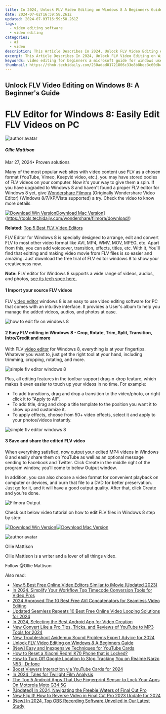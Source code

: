 ```yaml
---
title: In 2024, Unlock FLV Video Editing on Windows 8 A Beginners Guide
date: 2024-07-02T16:59:58.261Z
updated: 2024-07-03T16:59:58.261Z
tags: 
  - video editing software
  - video editing
categories: 
  - ai
  - video
description: This Article Describes In 2024, Unlock FLV Video Editing on Windows 8 A Beginners Guide
excerpt: This Article Describes In 2024, Unlock FLV Video Editing on Windows 8 A Beginners Guide
keywords: video editing for beginners a microsoft guide for windows users,edit mp4 videos on your windows 8 pc a beginners guide,discover the power of 3d video editing on windows a beginners guide,unlock 3d video magic on your windows pc a beginners guide,unlock flv video editing on windows 8 a beginners guide,unlock 3d magic a beginners guide to video effects on windows pc,unlock waxs potential a beginners guide to video editing
thumbnail: https://thmb.techidaily.com/230adad01721806c33e8b8bec3c60db44af37ad2338e40c998d0c7dc6ff96d9a.jpg
---
```


## Unlock FLV Video Editing on Windows 8: A Beginner's Guide

# FLV Editor for Windows 8: Easily Edit FLV Videos on PC

![author avatar](https://images.wondershare.com/filmora/article-images/ollie-mattison.jpg)

##### Ollie Mattison

 Mar 27, 2024• Proven solutions

 Many of the most popular web sites with video content use FLV as a chosen format (YouTube, Vimeo, Keepvid video, etc.), you may have stored oodles of FLV videos on your computer. Now it's your way to give them a spin. If you have upgraded to Windows 8 and haven't found a proper FLV editor for Windows 8 yet, give [Wondershare Filmora](https://tools.techidaily.com/wondershare/filmora/download/) (Originally Wondershare Video Editor) (Windows 8/7/XP/Vista supported) a try. Check the video to know more details.

[![Download Win Version](https://images.wondershare.com/filmora/guide/download-btn-win.jpg)](https://tools.techidaily.com/wondershare/filmora/download/)[Download Mac Version](https://images.wondershare.com/filmora/guide/download-btn-mac.jpg)](https://tools.techidaily.com/wondershare/filmora/download/)

**Related:** [Top 5 Best FLV Video Editors](https://tools.techidaily.com/wondershare/filmora/download/)

 FLV Editor for Windows 8 is specially designed to arrange, edit and convert FLV to most other video format like AVI, MP4, WMV, MOV, MPEG, etc. Apart from this, you can add voiceover, transition, effects, titles, etc. With it, You'll find that editting and making video movie from FLV files is so easier and amazing. Just download the free trial of FLV editor windows 8 to show your creativeness now.

**Note:** FLV editor for Windows 8 supports a wide range of videos, audios, and photos, [see its tech spec here.](https://tools.techidaily.com/wondershare/filmora/download/)

#### 1  Import your source FLV videos

 FLV [video editor](https://tools.techidaily.com/wondershare/filmora/download/) windows 8 is an easy to use video editing software for PC that comes with an intuitive interface. It provides a User's album to help you manage the added videos, audios, and photos at ease.

![how to edit flv on windows 8](https://images.wondershare.com/images/multimedia/video-editor/video-editor-main-interface.jpg)

#### 2  Easy FLV editing in Windows 8 - Crop, Rotate, Trim, Split, Transition, Intro/Credit and more

 With FLV [video editor](https://tools.techidaily.com/wondershare/filmora/download/) for Windows 8, everything is at your fingertips. Whatever you want to, just get the right tool at your hand, including trimming, cropping, rotating, and more.

![simple flv editor windows 8](https://images.wondershare.com/images/multimedia/video-editor/video-editor-video-audio-editing.jpg)

 Plus, all editing features in the toolbar support drag-n-drop feature, which makes it even easier to touch up your videos in no time. For example:

* To add transitions, drag and drop a transition to the video/photo, or right click it to "Apply to All".
* To add title, drag and drop a title template to the position you want it to show up and customize it.
* To apply effects, choose from 50+ video effects, select it and apply to your photos/videos instantly.

![simple flv editor windows 8](https://images.wondershare.com/images/multimedia/video-editor/video-editor-title-effect-intro.jpg)

#### 3 Save and share the edited FLV video

 When everything satisfied, now output your edited MP4 videos in Windows 8 and easily share them on YouTube as well as an optional message sending to Facebook and Twitter. Click Create in the middle right of the program window, you'll come to below Output window.

 In addition, you can also choose a video format for convenient playback on computer or devices, and burn that file to a DVD for better preservation. Just go for it, and it will have a good output quality. After that, click Create and you're done.

![Filmora Output](https://images.wondershare.com/filmora/article-images/export-output.jpg)

 Check out below video tutorial on how to edit FLV files in Windows 8 step by step:

[![Download Win Version](https://images.wondershare.com/filmora/guide/download-btn-win.jpg)](https://tools.techidaily.com/wondershare/filmora/download/)[![Download Mac Version](https://images.wondershare.com/filmora/guide/download-btn-mac.jpg)](https://tools.techidaily.com/wondershare/filmora/download/)

![author avatar](https://images.wondershare.com/filmora/article-images/ollie-mattison.jpg)

Ollie Mattison

Ollie Mattison is a writer and a lover of all things video.

Follow @Ollie Mattison

<span class="atpl-alsoreadstyle">Also read:</span>
<div><ul>
<li><a href="https://smart-video-creator.techidaily.com/new-5-best-free-online-video-editors-similar-to-imovie-updated-2023/"><u>New 5 Best Free Online Video Editors Similar to iMovie (Updated 2023)</u></a></li>
<li><a href="https://smart-video-creator.techidaily.com/in-2024-simplify-your-workflow-top-timecode-conversion-tools-for-video-pros/"><u>In 2024, Simplify Your Workflow Top Timecode Conversion Tools for Video Pros</u></a></li>
<li><a href="https://smart-video-creator.techidaily.com/2024-approved-the-10-best-free-avi-concatenators-for-seamless-video-editing/"><u>2024 Approved The 10 Best Free AVI Concatenators for Seamless Video Editing</u></a></li>
<li><a href="https://smart-video-creator.techidaily.com/updated-seamless-repeats-10-best-free-online-video-looping-solutions-for-2024/"><u>Updated Seamless Repeats 10 Best Free Online Video Looping Solutions for 2024</u></a></li>
<li><a href="https://smart-video-creator.techidaily.com/in-2024-selecting-the-best-android-app-for-video-creation/"><u>In 2024, Selecting the Best Android App for Video Creation</u></a></li>
<li><a href="https://smart-video-creator.techidaily.com/new-convert-like-a-pro-tips-tricks-and-reviews-of-youtube-to-mp3-tools-for-2024/"><u>New Convert Like a Pro Tips, Tricks, and Reviews of YouTube to MP3 Tools for 2024</u></a></li>
<li><a href="https://smart-video-creator.techidaily.com/new-troubleshoot-avidemux-sound-problems-expert-advice-for-2024/"><u>New Troubleshoot Avidemux Sound Problems Expert Advice for 2024</u></a></li>
<li><a href="https://smart-video-creator.techidaily.com/unlock-flv-video-editing-on-windows-8-a-beginners-guide/"><u>Unlock FLV Video Editing on Windows 8 A Beginners Guide</u></a></li>
<li><a href="https://youtube-videos.techidaily.com/new-easy-and-inexpensive-techniques-for-youtube-cards/"><u>[New] Easy and Inexpensive Techniques for YouTube Cards</u></a></li>
<li><a href="https://unlock-android.techidaily.com/how-to-reset-a-xiaomi-redmi-k70-phone-that-is-locked-by-drfone-android/"><u>How to Reset a Xiaomi Redmi K70 Phone that is Locked?</u></a></li>
<li><a href="https://android-location-track.techidaily.com/how-to-turn-off-google-location-to-stop-tracking-you-on-realme-narzo-n53-drfone-by-drfone-virtual-android/"><u>How to Turn Off Google Location to Stop Tracking You on Realme Narzo N53 | Dr.fone</u></a></li>
<li><a href="https://youtube-video-recordings.techidaily.com/boost-viewers-interaction-via-youtube-cards-for-2024/"><u>Boost Viewers Interaction via YouTube Cards for 2024</u></a></li>
<li><a href="https://article-helps.techidaily.com/in-2024-tales-for-twilight-film-analysis/"><u>In 2024, Tales for Twilight  Film Analysis</u></a></li>
<li><a href="https://easy-unlock-android.techidaily.com/the-top-5-android-apps-that-use-fingerprint-sensor-to-lock-your-apps-on-motorola-moto-g34-5g-by-drfone-android/"><u>The Top 5 Android Apps That Use Fingerprint Sensor to Lock Your Apps On Motorola Moto G34 5G</u></a></li>
<li><a href="https://fox-glue.techidaily.com/updated-in-2024-navigating-the-freebie-waters-of-final-cut-pro/"><u>[Updated] In 2024, Navigating the Freebie Waters of Final Cut Pro</u></a></li>
<li><a href="https://ai-video-tools.techidaily.com/new-flip-it-how-to-reverse-video-in-final-cut-pro-2023-update-for-2024/"><u>New Flip It! How to Reverse Video in Final Cut Pro 2023 Update for 2024</u></a></li>
<li><a href="https://screen-sharing-recording.techidaily.com/new-in-2024-top-obs-recording-software-unveiled-in-our-latest-study/"><u>[New] In 2024, Top OBS Recording Software Unveiled in Our Latest Study</u></a></li>
</ul></div>

<ins class="adsbygoogle"
      style="display:block"
      data-ad-client="ca-pub-7571918770474297"
      data-ad-slot="8358498916"
      data-ad-format="auto"
      data-full-width-responsive="true"></ins>